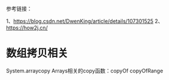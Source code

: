 参考链接：

1、https://blog.csdn.net/DwenKing/article/details/107301525
2、https://how2j.cn/

# 数组拷贝相关

System.arraycopy
Arrays相关的copy函数：copyOf copyOfRange

